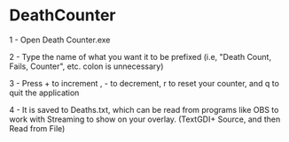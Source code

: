 # DeathCounter

1 - Open Death Counter.exe

2 - Type the name of what you want it to be prefixed (i.e, "Death Count, Fails, Counter", etc. colon is unnecessary)

3 - Press + to increment , - to decrement, r to reset your counter, and q to quit the application

4 - It is saved to Deaths.txt, which can be read from programs like OBS to work with Streaming to show on your overlay. (TextGDI+ Source, and then Read from File)
